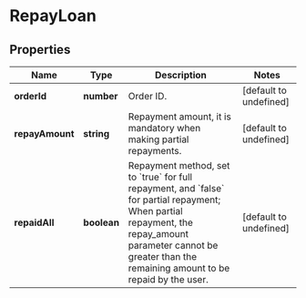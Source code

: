 # RepayLoan

## Properties

Name | Type | Description | Notes
------------ | ------------- | ------------- | -------------
**orderId** | **number** | Order ID. | [default to undefined]
**repayAmount** | **string** | Repayment amount, it is mandatory when making partial repayments. | [default to undefined]
**repaidAll** | **boolean** | Repayment method, set to &#x60;true&#x60; for full repayment, and &#x60;false&#x60; for partial repayment; When partial repayment, the repay_amount parameter cannot be greater than the remaining amount to be repaid by the user.  | [default to undefined]

